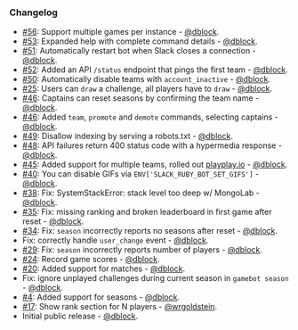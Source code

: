### Changelog

* [#56](https://github.com/dblock/slack-gamebot/issues/56): Support multiple games per instance - [@dblock](https://github.com/dblock).
* [#53](https://github.com/dblock/slack-gamebot/issues/53): Expanded help with complete command details - [@dblock](https://github.com/dblock).
* [#51](https://github.com/dblock/slack-gamebot/issues/51): Automatically restart bot when Slack closes a connection - [@dblock](https://github.com/dblock).
* [#52](https://github.com/dblock/slack-gamebot/issues/52): Added an API `/status` endpoint that pings the first team - [@dblock](https://github.com/dblock).
* [#50](https://github.com/dblock/slack-gamebot/issues/50): Automatically disable teams with `account_inactive` - [@dblock](https://github.com/dblock).
* [#25](https://github.com/dblock/slack-gamebot/issues/25): Users can `draw` a challenge, all players have to `draw` - [@dblock](https://github.com/dblock).
* [#46](https://github.com/dblock/slack-gamebot/issues/46): Captains can reset seasons by confirming the team name - [@dblock](https://github.com/dblock).
* [#46](https://github.com/dblock/slack-gamebot/issues/46): Added `team`, `promote` and `demote` commands, selecting captains - [@dblock](https://github.com/dblock).
* [#49](https://github.com/dblock/slack-gamebot/issues/49): Disallow indexing by serving a robots.txt - [@dblock](https://github.com/dblock).
* [#48](https://github.com/dblock/slack-gamebot/issues/48): API failures return 400 status code with a hypermedia response - [@dblock](https://github.com/dblock).
* [#45](https://github.com/dblock/slack-gamebot/pull/45): Added support for multiple teams, rolled out [playplay.io](http://playplay.io) - [@dblock](https://github.com/dblock).
* [#40](https://github.com/dblock/slack-gamebot/issues/40): You can disable GIFs via `ENV['SLACK_RUBY_BOT_SET_GIFS']` - [@dblock](https://github.com/dblock).
* [#38](https://github.com/dblock/slack-gamebot/issues/38): Fix: SystemStackError: stack level too deep w/ MongoLab - [@dblock](https://github.com/dblock).
* [#35](https://github.com/dblock/slack-gamebot/issues/35): Fix: missing ranking and broken leaderboard in first game after reset - [@dblock](https://github.com/dblock).
* [#34](https://github.com/dblock/slack-gamebot/issues/34): Fix: `season` incorrectly reports no seasons after reset - [@dblock](https://github.com/dblock).
* Fix: correctly handle `user_change` event - [@dblock](https://github.com/dblock).
* [#29](https://github.com/dblock/slack-gamebot/issues/29): Fix: `season` incorrectly reports number of players - [@dblock](https://github.com/dblock).
* [#24](https://github.com/dblock/slack-gamebot/issues/24): Record game scores - [@dblock](https://github.com/dblock).
* [#20](https://github.com/dblock/slack-gamebot/issues/20): Added support for matches - [@dblock](https://github.com/dblock).
* Fix: ignore unplayed challenges during current season in `gamebot season` - [@dblock](https://github.com/dblock).
* [#4](https://github.com/dblock/slack-gamebot/issues/4): Added support for seasons - [@dblock](https://github.com/dblock).
* [#17](https://github.com/dblock/slack-gamebot/pull/17): Show rank section for N players - [@wrgoldstein](https://github.com/wrgoldstein).
* Initial public release - [@dblock](https://github.com/dblock).

